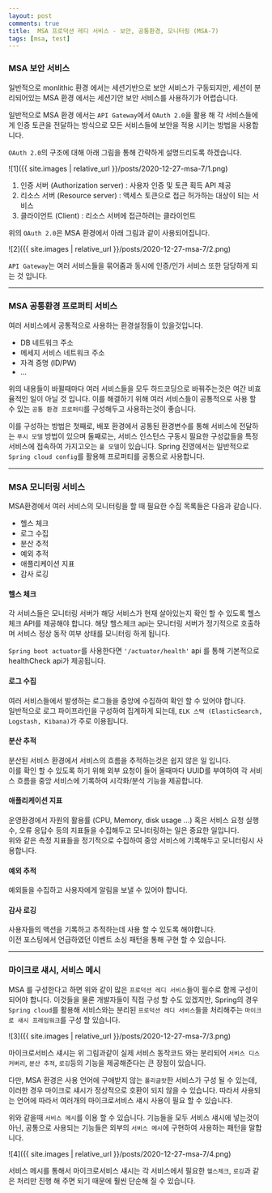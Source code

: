 ```yaml
---
layout: post
comments: true
title:  MSA 프로덕션 레디 서비스 - 보안, 공통환경, 모니터링 (MSA-7)
tags: [msa, test]
---
```


### MSA 보안 서비스

일반적으로 monlithic 환경 에서는 세션기반으로 보안 서비스가 구동되지만, 세션이 분리되어있는 MSA 환경 에서는 세션기안 보안 서비스를 사용하기가 어렵습니다.  

일반적으로 MSA 환경 에서는 `API Gateway`에서 `OAuth 2.0`을 활용 해 각 서비스들에게 인증 토큰을 전달하는 방식으로 모든 서비스들에 보안을 적용 시키는 방법을 사용합니다.

`OAuth 2.0`의 구조에 대해 아래 그림을 통해 간략하게 설명드리도록 하겠습니다.

![1]({{ site.images | relative_url }}/posts/2020-12-27-msa-7/1.png) 

1. 인증 서버 (Authorization server) : 사용자 인증 및 토큰 획득 API 제공
2. 리소스 서버 (Resource server) : 액세스 토큰으로 접근 허가하는 대상이 되는 서비스
3. 클라이언트 (Client) : 리소스 서버에 접근하려는 클라이언트

위의 `OAuth 2.0`은 MSA 환경에서 아래 그림과 같이 사용되어집니다.

![2]({{ site.images | relative_url }}/posts/2020-12-27-msa-7/2.png) 

`API Gateway`는 여러 서비스들을 묶어줌과 동시에 인증/인가 서비스 또한 담당하게 되는 것 입니다. 

---

### MSA 공통환경 프로퍼티 서비스

여러 서비스에서 공통적으로 사용하는 환경설정들이 있을것입니다.

- DB 네트워크 주소 
- 메세지 서비스 네트워크 주소
- 자격 증명 (ID/PW)
- ...

위의 내용들이 바뀔때마다 여러 서비스들을 모두 하드코딩으로 바꿔주는것은 여간 비효율적인 일이 아닐 것 입니다. 이를 해결하기 위해 여러 서비스들이 공통적으로 사용 할 수 있는 `공통 환경 프로퍼티`를 구성해두고 사용하는것이 좋습니다.

이를 구성하는 방법은 첫째로, 배포 환경에서 공통된 환경변수를 통해 서비스에 전달하는 `푸시 모델` 방법이 있으며 둘째로는, 서비스 인스턴스 구동시 필요한 구성값들을 특정 서비스에 접속하여 가지고오는 `풀 모델`이 있습니다. Spring 진영에서는 일반적으로 `Spring cloud config`를 활용해 프로퍼티를 공통으로 사용합니다.

---

### MSA 모니터링 서비스

MSA환경에서 여러 서비스의 모니터링을 할 때 필요한 수집 목록들은 다음과 같습니다.

- 헬스 체크
- 로그 수집
- 분산 추적
- 예외 추적
- 애플리케이션 지표
- 감사 로깅

#### 헬스 체크

각 서비스들은 모니터링 서버가 해당 서비스가 현재 살아있는지 확인 할 수 있도록 헬스체크 API를 제공해야 합니다. 해당 헬스체크 api는 모니터링 서버가 정기적으로 호출하며 서비스 정상 동작 여부 상태를 모니터링 하게 됩니다.

`Spring boot actuator`를 사용한다면 `'/actuator/health'` api 를 통해 기본적으로 healthCheck api가 제공됩니다.

#### 로그 수집

여러 서비스들에서 발생하는 로그들을 중앙에 수집하여 확인 할 수 있어야 합니다.  
일반적으로 로그 파이프라인을 구성하여 집계하게 되는데, `ELK 스택 (ElasticSearch, Logstash, Kibana)`가 주로 이용됩니다.

#### 분산 추적

분산된 서비스 환경에서 서비스의 흐름을 추적하는것은 쉽지 않은 일 입니다.  
이를 확인 할 수 있도록 하기 위해 외부 요청이 들어 올때마다 UUID를 부여하여 각 서비스 흐름을 중앙 서비스에 기록하여 시각화/분석 기능을 제공합니다.

#### 애플리케이션 지표

운영환경에서 자원의 활용률 (CPU, Memory, disk usage ...) 혹은 서비스 요청 실행 수, 오류 응답수 등의 지표들을 수집해두고 모니터링하는 일은 중요한 일입니다.  
위와 같은 측정 지표들을 정기적으로 수집하여 중앙 서비스에 기록해두고 모니터링시 사용합니다.

#### 예외 추적

예외들을 수집하고 사용자에게 알림을 보낼 수 있어야 합니다.

#### 감사 로깅

사용자들의 액션을 기록하고 추적하는데 사용 할 수 있도록 해야합니다.  
이전 포스팅에서 언급하였던 이벤트 소싱 패턴을 통해 구현 할 수 있습니다.

---

### 마이크로 섀시, 서비스 메시

MSA 를 구성한다고 하면 위와 같이 많은 `프로덕션 레디 서비스`들이 필수로 함께 구성이 되어야 합니다. 이것들을 물론 개발자들이 직접 구성 할 수도 있겠지만, Spring의 경우 `Spring cloud`를 활용해 서비스와는 분리된 `프로덕션 레디 서비스`들을 처리해주는 `마이크로 섀시 프레임워크`를 구성 할 있습니다.

![3]({{ site.images | relative_url }}/posts/2020-12-27-msa-7/3.png)   

마이크로서비스 섀시는 위 그림과같이 실제 서비스 동작코드 와는 분리되어 `서비스 디스커버리`, `분산 추적`, `로깅`등의 기능을 제공해준다는 큰 장점이 있습니다.  

다만, MSA 환경은 사용 언어에 구애받지 않는 `폴리글랏`한 서비스가 구성 될 수 있는데, 이러한 경우 마이크로 섀시가 정상적으로 호환이 되지 않을 수 있습니다. 따라서 사용되는 언어에 따라서 여러개의 마이크로서비스 섀시 사용이 필요 할 수 있습니다.

위와 같을때 `서비스 메시`를 이용 할 수 있습니다.
기능들을 모두 서비스 섀시에 넣는것이 아닌, 공통으로 사용되는 기능들은 외부의 `서비스 메시`에 구현하여 사용하는 패턴을 말합니다.

![4]({{ site.images | relative_url }}/posts/2020-12-27-msa-7/4.png) 

서비스 메시를 통해서 마이크로서비스 섀시는 각 서비스에서 필요한 `헬스체크`, `로깅`과 같은 처리만 진행 해 주면 되기 때문에 훨씬 단순해 질 수 있습니다.
